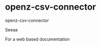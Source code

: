 openz-csv-connector
===================

openz-csv-connector

Seeaa

[Import Documentation]:<https://cdn.rawgit.com/HAWAIHAWAI/openz-csv-connector/master/openz-csv-import/doc/index.html>
[Export Documentation]:<https://cdn.rawgit.com/HAWAIHAWAI/openz-csv-connector/master/openz-csv-export/doc/index.html>

For a web based documentation
